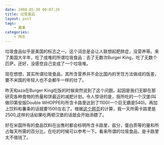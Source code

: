 ```yaml
---
date: 2008-05-30 00:07:26
title: 垃圾食品
layout: post
tags:
    - 趣事
categories:
    - 网志
---
```

垃圾食品似乎是美国的标志之一。这个词总是会让人联想起肥胖症，没营养等。来了美国大半年，吃了成堆的所谓垃圾食品：去了无数次Burger King，吃了无数个匹萨。还好，没感觉自己变成了一个垃圾堆。

现在想想，其实所谓垃圾食品，其所含营养并不会比国内的烹饪方法做成的饭差，要不米国的年轻人也不会都牛一样的壮了。

昨天和aza在Burger King吃饭的时候突然说到了这个问题。起因是我们无聊在那研究各种食物的热量和饼最近的减肥计划。令人惊讶的是，我所吃的一个汉堡(叫做印第安版Double WHOPPER)所含卡路里达到了1100(一个巨无霸是540)。再加上饮料和薯条的话就要1500左右了。根据<a href="http://www.annecollins.com/calc/5.htm" target="_blank">这个网页</a>的计算，我一天所需卡路里是2500,这样的话如果吃两顿汉堡的话就会开始添膘了。

好在米国所有的食品饮料在出售时都会标明所含卡路里，盐分，蛋白质等的量和所占每天所需的百分比，在吃的时候可以参考一下。看来所谓的垃圾食品，是卡路里太不值钱了。
